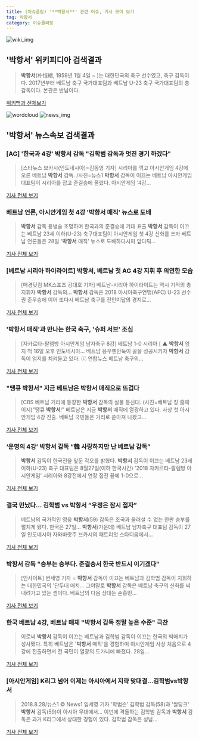 ```yaml
---
title: (이슈클립) '**박항서**' 관련 이슈, 기사 모아 보기
tag: 박항서
category: 이슈클리핑
---
```

![wiki_img](https://user-images.githubusercontent.com/42597476/44503234-41136a80-a6d0-11e8-9071-6fc6418eafe4.png)
## **'**박항서**'** 위키피디아 검색결과
>**박항서**(朴恒緖, 1959년 1월 4일 ~ )는 대한민국의 축구 선수였고, 축구 감독이다. 2017년부터 베트남 축구 국가대표팀과 베트남 U-23 축구 국가대표팀의 총감독이다. 본관은 반남이다.

<a href="https://ko.wikipedia.org/wiki/박항서" target="_blank">위키백과 전체보기</a>

![wordcloud](https://s3.ap-northeast-2.amazonaws.com/lyrics101-wordcloud/2018-08-28-1535427072.png)
![news_img](https://user-images.githubusercontent.com/42597476/44507050-1206f400-a6e4-11e8-8d98-7ffbfebb353f.png)
## **'**박항서**'** 뉴스속보 검색결과
### [AG] '한국과 4강' **박항서** 감독 "김학범 감독과 멋진 경기 하겠다"

>[스타뉴스 브카시(인도네시아)=김동영 기자] 시리아를 꺾고 아시안게임 4강에 오른 베트남 **박항서** 감독. /사진=뉴스1 **박항서** 감독이 이끄는 베트남 아시안게임 대표팀이 시리아를 잡고 준결승에 올랐다. 아시안게임 '4강...

<a href="http://star.mt.co.kr/stview.php?no=2018082800130477104" target="_blank">기사 전체 보기</a>

### 베트남 언론, 아시안게임 첫 4강 '**박항서** 매직' 뉴스로 도배

>**박항서** 감독 용병술 조명하며 한국과의 준결승에 기대 표출 **박항서** 감독이 이끄는 베트남 23세 이하(U-23) 축구대표팀이 아시안게임 첫 4강 신화를 쓰자 베트남 언론들은 28일 '**박항서** 매직' 뉴스로 도배하다시피 앞다퉈...

<a href="http://app.yonhapnews.co.kr/YNA/Basic/SNS/r.aspx?c=AKR20180828062800084&did=1195m" target="_blank">기사 전체 보기</a>

### [베트남 시리아 하이라이트] **박항서**, 베트남 첫 AG 4강 지휘 후 의연한 모습

>[매경닷컴 MK스포츠 강대호 기자] 베트남-시리아 하이라이트는 역시 기적의 총지휘자 **박항서** 감독의... **박항서** 감독은 2018 아시아축구연맹(AFC) U-23 선수권 준우승에 이어 또다시 베트남 축구를 전인미답의 경지로...

<a href="http://sports.mk.co.kr/view.php?year=2018&no=539062" target="_blank">기사 전체 보기</a>

### '**박항서** 매직'과 만나는 한국 축구, '슈퍼 서브' 조심

>[자카르타-팔렘방 아시안게임 남자축구 8강] 베트남 1-0 시리아 [ ▲ **박항서** 엄지 척 16일 오후 인도네시아... 베트남 응우옌안둑이 골을 성공시키자 **박항서** 감독이 엄지를 치켜들고 있다. ⓒ 연합뉴스 베트남 축구의...

<a href="http://www.ohmynews.com/NWS_Web/View/at_pg.aspx?CNTN_CD=A0002466981&CMPT_CD=P0010&utm_source=naver&utm_medium=newsearch&utm_campaign=naver_news" target="_blank">기사 전체 보기</a>

### "땡큐 **박항서**" 지금 베트남은 **박항서** 매직으로 뜨겁다

>[CBS 베트남 거리에 등장한 **박항서** 감독의 실물 등신대. (사진=베트남 징 홈페이지)"땡큐 **박항서**!" 베트남은 지금 **박항서** 매직에 열광하고 있다. 사상 첫 아시안게임 4강 진출. 베트남 국민들은 거리로 쏟아져 나왔고...

<a href="http://www.nocutnews.co.kr/news/5022242" target="_blank">기사 전체 보기</a>

### ‘운명의 4강’ **박항서** 감독 “韓 사랑하지만 난 베트남 감독”

>**박항서** 감독이 한국전을 앞둔 각오를 밝혔다. **박항서** 감독이 이끄는 베트남 23세 이하(U-23) 축구 대표팀은 8월27일(이하 한국시간) '2018 자카르타-팔렘방 아시안게임' 시리아와 8강전에서 연장 접전 끝에 1-0으로...

<a href="http://www.newsen.com/news_view.php?uid=201808280930533040" target="_blank">기사 전체 보기</a>

### 결국 만났다… 김학범 vs **박항서** “우정은 잠시 접자”

>베트남의 국가적인 영웅 **박항서**(59) 감독은 조국과 물러설 수 없는 한판 승부를 펼치게 됐다. 한국은 27일... **박항서**(가운데) 베트남 남자축구 대표팀 감독이 27일 인도네시아 자와바랏주 브카시의 패트리엇 스타디움에서...

<a href="http://www.munhwa.com/news/view.html?no=2018082801072239321001" target="_blank">기사 전체 보기</a>

### **박항서** 감독 "승부는 승부다. 준결승서 한국 반드시 이기겠다"

>[인사이트] 변세영 기자 = **박항서** 감독이 이끄는 베트남과 김학범 감독이 지휘하는 대한민국의 '단두대 매치... 그야말로 **박항서** 감독은 베트남 축구의 신화를 써 내려가고 있는 셈이다. 베트남의 다음 상대는 손흥민...

<a href="http://www.insight.co.kr/news/174979" target="_blank">기사 전체 보기</a>

### 한국 베트남 4강, 베트남 매체 "**박항서** 감독 정말 높은 수준" 극찬

>이로써 **박항서** 감독이 이끄는 베트남과 김학범 감독이 이끄는 한국의 빅매치가 성사됐다. 특히 베트남은 '**박항서** 매직'을 경험하며 아시안게임 사상 처음으로 4강에 진출하면서 전 국민이 열광의 도가니에 빠졌다. 28일...

<a href="http://www.anewsa.com/detail.php?number=1362155&thread=06r02" target="_blank">기사 전체 보기</a>

### [아시안게임] K리그 넘어 이제는 아시아에서 지략 맞대결…김학범vs**박항서**

>2018.8.28/뉴스1 © News1 임세영 기자 '학범슨' 김학범 감독(58)과 '쌀딩크' **박항서** 감독(59)이 아시아 무대에서... 이번에 격돌하는 김학범 감독과 **박항서** 감독은 과거 K리그에서 상대한 경험이 있다. 김학범 감독은 성남...

<a href="http://news1.kr/articles/?3410281" target="_blank">기사 전체 보기</a>


